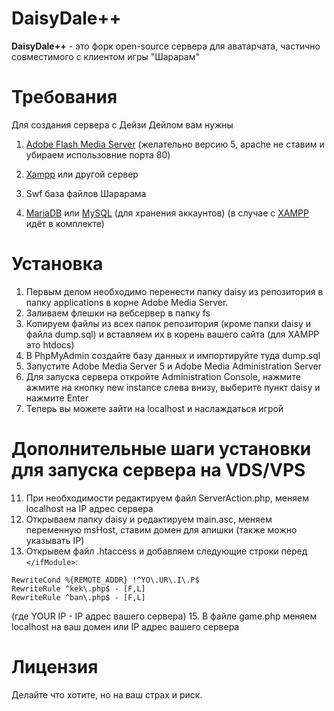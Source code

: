 # DaisyDale++

**DaisyDale++** - это форк open-source сервера для аватарчата, частично совместимого с клиентом игры "Шарарам"

# Требования
Для создания сервера с Дейзи Дейлом вам нужны

1. [Adobe Flash Media Server](https://adobe.ly/2GY8WUp) (желательно версию 5, apache не ставим и убираем использовние порта 80)

2. [Xampp](https://bit.ly/2TgobyD) или другой сервер

3. Swf база файлов Шарарама 

4. [MariaDB](https://mariadb.org/download/) или [MySQL](https://dev.mysql.com/downloads/mysql/) (для хранения аккаунтов) (в случае с [XAMPP](https://bit.ly/2TgobyD) идёт в комплекте)

# Установка

1. Первым делом необходимо перенести папку daisy из репозитория в папку applications в корне Adobe Media Server.
2. Заливаем флешки на вебсервер в папку fs
4. Копируем файлы из всех папок репозитория (кроме папки daisy и файла dump.sql) и вставляем их в корень вашего сайта (для XAMPP это htdocs)
7. В PhpMyAdmin создайте базу данных и импортируйте туда dump.sql
8. Запустите Adobe Media Server 5 и Adobe Media Administration Server
9. Для запуска сервера откройте Administration Console, нажмите ажмите на кнопку new instance слева внизу, выберите пункт daisy и нажмите Enter
10. Теперь вы можете зайти на localhost и наслаждаться игрой

# Дополнительные шаги установки для запуска сервера на VDS/VPS
11. При необходимости редактируем файл ServerAction.php, меняем localhost на IP адрес сервера
12. Открываем папку daisy и редактируем main.asc, меняем переменную msHost, ставим домен для апишки (также можно указывать IP)
14. Открывем файл .htaccess и добавляем следующие строки перед ```</ifModule>```:
```
RewriteCond %{REMOTE_ADDR} !^YO\.UR\.I\.P$
RewriteRule ^kek\.php$ - [F,L]
RewriteRule ^ban\.php$ - [F,L]
```
(где YOUR IP - IP адрес вашего сервера)
15. В файле game.php меняем localhost на ваш домен или IP адрес вашего сервера
# Лицензия

Делайте что хотите, но на ваш страх и риск.
